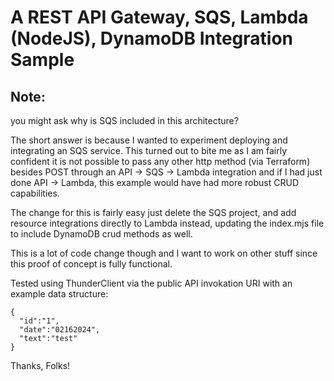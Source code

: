#  A REST API Gateway, SQS, Lambda (NodeJS), DynamoDB Integration Sample

## Note: 
you might ask why is SQS included in this architecture?

The short answer is because I wanted to experiment deploying
and integrating an SQS service. This turned out to bite me 
as I am fairly confident it is not possible to pass any other 
http method (via Terraform) besides POST through an API -> SQS -> Lambda
integration and if I had just done API -> Lambda, this example
would have had more robust CRUD capabilities.  

The change for this is fairly easy just delete the SQS project,
and add resource integrations directly to Lambda instead, updating
the index.mjs file to include DynamoDB crud methods as well. 

This is a lot of code change though and I want to work on other stuff since 
this proof of concept is fully functional.





Tested using ThunderClient via the public API invokation URI with an example data structure: 

    {
      "id":"1",
      "date":"02162024",
      "text":"test"
    }


Thanks, Folks!

